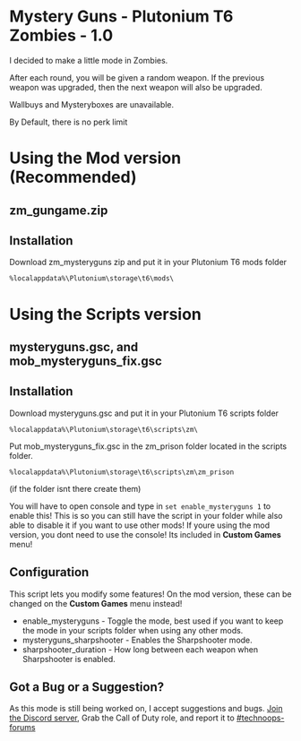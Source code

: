 # Mystery Guns - Plutonium T6 Zombies - 1.0
I decided to make a little mode in Zombies.

After each round, you will be given a random weapon. If the previous weapon was upgraded, then the next weapon will also be upgraded.

Wallbuys and Mysteryboxes are unavailable.

By Default, there is no perk limit

# Using the Mod version (Recommended)
## zm_gungame.zip

## Installation
Download zm_mysteryguns zip and put it in your Plutonium T6 mods folder

```%localappdata%\Plutonium\storage\t6\mods\```

# Using the Scripts version
## mysteryguns.gsc, and mob_mysteryguns_fix.gsc

## Installation
Download mysteryguns.gsc and put it in your Plutonium T6 scripts folder

```%localappdata%\Plutonium\storage\t6\scripts\zm\```

Put mob_mysteryguns_fix.gsc in the zm_prison folder located in the scripts folder.

```%localappdata%\Plutonium\storage\t6\scripts\zm\zm_prison```

(if the folder isnt there create them)

You will have to open console and type in ```set enable_mysteryguns 1``` to enable this! This is so you can still have the script in your folder while also able to disable it if you want to use other mods!
If youre using the mod version, you dont need to use the console! Its included in **Custom Games** menu!

## Configuration
This script lets you modify some features! On the mod version, these can be changed on the **Custom Games** menu instead!
- enable_mysteryguns - Toggle the mode, best used if you want to keep the mode in your scripts folder when using any other mods.
- mysteryguns_sharpshooter - Enables the Sharpshooter mode.
- sharpshooter_duration - How long between each weapon when Sharpshooter is enabled.

## Got a Bug or a Suggestion?
As this mode is still being worked on, I accept suggestions and bugs. [Join the Discord server](https://discord.gg/dkwyDzW), Grab the Call of Duty role, and report it to [#technoops-forums](https://discord.com/channels/399600672586203137/1032884888468213811)
